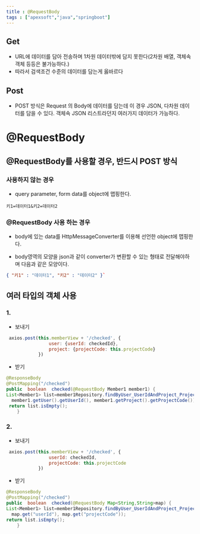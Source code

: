 ```yaml
---
title : @RequestBody
tags : ["apexsoft","java","springboot"]
---
```




## Get

* URL에 데이터를 담아 전송하며 1차원 데이터밖에 담지 못한다(2차원 배열, 객체속 객체 등등은 불가능하다.) 
* 따라서 검색조건 수준의 데이터를 담는게 옳바르다

## Post

* POST 방식은 Request 의 Body에 데이터를 담는데 이 경우 JSON, 다차원 데이터를 담을 수 있다. 객체속 JSON 리스트라던지 여러가지 데이터가 가능하다. 



# @RequestBody

## @RequestBody를 사용할 경우, 반드시 POST 방식



### 사용하지 않는 경우

* query parameter, form data를 object에 맵핑한다.

```
키1=데이터1&키2=데이터2
```



### @RequestBody 사용 하는 경우

*  body에 있는 data를 HttpMessageConverter를 이용해 선언한 object에 맵핑한다.


* body영역의 모양을 json과 같이 converter가 변환할 수 있는 형태로 전달해야하며 다음과 같은 모양이다. 

```json
{ "키1" : "데이터1", "키2" : "데이터2" }`
```





## 여러 타입의 객체 사용



### 1.

* 보내기

```js
 axios.post(this.memberView + '/checked', {
                user: {userId: checkedId},
                project: {projectCode: this.projectCode}
            })
```



* 받기

```java
@ResponseBody
@PostMapping("/checked")
public  boolean  checked(@RequestBody Member1 member1) {
List<Member1> list=member1Repository.findByUser_UserIdAndProject_ProjectCode(
  member1.getUser().getUserId(), member1.getProject().getProjectCode());
 return list.isEmpty();
    }
```



### 2.

* 보내기

```js
 axios.post(this.memberView + '/checked', {
                userId: checkedId,
                projectCode: this.projectCode
            })
```



* 받기

```java
@ResponseBody
@PostMapping("/checked")
public  boolean  checked(@RequestBody Map<String,String>map) {
List<Member1> list=member1Repository.findByUser_UserIdAndProject_ProjectCode(
  map.get("userId"), map.get("projectCode"));
return list.isEmpty();
    }
```

